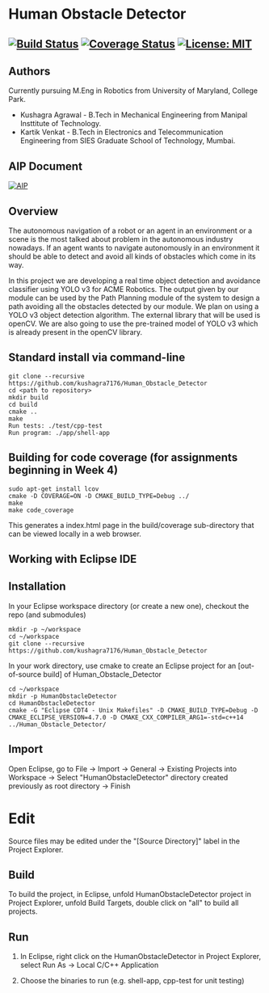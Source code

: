 # Human Obstacle Detector
[![Build Status](https://travis-ci.org/kushagra7176/Human_Obstacle_Detector.svg?branch=master)](https://travis-ci.org/kushagra7176/Human_Obstacle_Detector)
[![Coverage Status](https://coveralls.io/repos/github/kushagra7176/Human_Obstacle_Detector/badge.svg?branch=master)](https://coveralls.io/github/kushagra7176/Human_Obstacle_Detector?branch=master)
[![License: MIT](https://img.shields.io/badge/License-MIT-yellow.svg)](https://github.com/kushagra7176/Human_Obstacle_Detector/blob/master/LICENSE)
---

## Authors
Currently pursuing M.Eng in Robotics from University of Maryland, College Park.
- Kushagra Agrawal - B.Tech in Mechanical Engineering from Manipal Insttitute of Technology.
- Kartik Venkat - B.Tech in Electronics and Telecommunication Engineering from SIES Graduate School of Technology, Mumbai.

## AIP Document
[![AIP](https://img.shields.io/badge/AIP-Click%20Here-red)](https://docs.google.com/spreadsheets/d/1zLw-v8QNDz0xUzbNKgPRX_UwlmFRW5TeJ5RUZ21CM4s/edit#gid=0)

## Overview
The autonomous navigation of a robot or an agent in an environment or a scene is the most talked about problem in the autonomous industry nowadays. If an agent wants to navigate autonomously in an environment it should be able to detect and avoid all kinds of obstacles which come in its way. 

In this project we are developing a real time object detection and avoidance classifier using YOLO v3 for ACME Robotics. The output given by our module can be used by the Path Planning module of the system to design a path avoiding all the obstacles detected by our module. We plan on using a YOLO v3 object detection algorithm. The external library that will be used is openCV. We are also going to use the pre-trained model of YOLO v3 which is already present in the openCV library.

## Standard install via command-line
```
git clone --recursive https://github.com/kushagra7176/Human_Obstacle_Detector
cd <path to repository>
mkdir build
cd build
cmake ..
make
Run tests: ./test/cpp-test
Run program: ./app/shell-app
```

## Building for code coverage (for assignments beginning in Week 4)
```
sudo apt-get install lcov
cmake -D COVERAGE=ON -D CMAKE_BUILD_TYPE=Debug ../
make
make code_coverage
```
This generates a index.html page in the build/coverage sub-directory that can be viewed locally in a web browser.

## Working with Eclipse IDE ##

## Installation

In your Eclipse workspace directory (or create a new one), checkout the repo (and submodules)
```
mkdir -p ~/workspace
cd ~/workspace
git clone --recursive https://github.com/kushagra7176/Human_Obstacle_Detector
```

In your work directory, use cmake to create an Eclipse project for an [out-of-source build] of Human_Obstacle_Detector

```
cd ~/workspace
mkdir -p HumanObstacleDetector
cd HumanObstacleDetector
cmake -G "Eclipse CDT4 - Unix Makefiles" -D CMAKE_BUILD_TYPE=Debug -D CMAKE_ECLIPSE_VERSION=4.7.0 -D CMAKE_CXX_COMPILER_ARG1=-std=c++14 ../Human_Obstacle_Detector/
```

## Import

Open Eclipse, go to File -> Import -> General -> Existing Projects into Workspace -> 
Select "HumanObstacleDetector" directory created previously as root directory -> Finish

# Edit

Source files may be edited under the "[Source Directory]" label in the Project Explorer.


## Build

To build the project, in Eclipse, unfold HumanObstacleDetector project in Project Explorer,
unfold Build Targets, double click on "all" to build all projects.

## Run

1. In Eclipse, right click on the HumanObstacleDetector in Project Explorer,
select Run As -> Local C/C++ Application

2. Choose the binaries to run (e.g. shell-app, cpp-test for unit testing)

